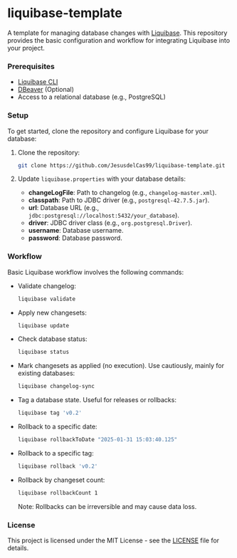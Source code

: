 # liquibase-template

A template for managing database changes with [Liquibase](https://docs.liquibase.com/home.html). This repository provides the basic configuration and workflow for integrating Liquibase into your project.

### Prerequisites

-   [Liquibase CLI](https://formulae.brew.sh/formula/liquibase)
-   [DBeaver](https://dbeaver.io/) (Optional)
-   Access to a relational database (e.g., PostgreSQL)

### Setup

To get started, clone the repository and configure Liquibase for your database:

1.  Clone the repository:

    ```bash
    git clone https://github.com/JesusdelCas99/liquibase-template.git
    ```

2.  Update `liquibase.properties` with your database details:
    -   **changeLogFile**: Path to changelog (e.g., `changelog-master.xml`).
    -   **classpath**: Path to JDBC driver (e.g., `postgresql-42.7.5.jar`).
    -   **url**: Database URL (e.g., `jdbc:postgresql://localhost:5432/your_database`).
    -   **driver**: JDBC driver class (e.g., `org.postgresql.Driver`).
    -   **username**: Database username.
    -   **password**: Database password.

### Workflow

Basic Liquibase workflow involves the following commands:

-   Validate changelog:
    ```bash
    liquibase validate
    ```

-   Apply new changesets:
    ```bash
    liquibase update
    ```

-   Check database status:
    ```bash
    liquibase status
    ```

-   Mark changesets as applied (no execution). Use cautiously, mainly for existing databases: 
    ```bash
    liquibase changelog-sync
    ```

-   Tag a database state. Useful for releases or rollbacks:
    ```bash
    liquibase tag 'v0.2'
    ```
    
-   Rollback to a specific date:
    ```bash
    liquibase rollbackToDate "2025-01-31 15:03:40.125"
    ```

-   Rollback to a specific tag:
    ```bash
    liquibase rollback 'v0.2'
    ```

-   Rollback by changeset count:
    ```bash
    liquibase rollbackCount 1
    ```

    Note: Rollbacks can be irreversible and may cause data loss.

### License

This project is licensed under the MIT License - see the [LICENSE](LICENSE) file for details.
